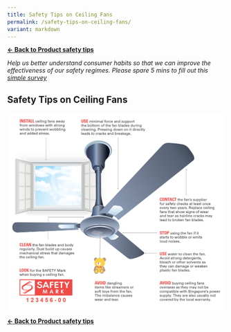 ```yaml
---
title: Safety Tips on Ceiling Fans
permalink: /safety-tips-on-ceiling-fans/
variant: markdown
---
```

**[&#8592; Back to Product safety tips](/consumers/product-safety-tips/home-appliances-and-furniture)**

*Help us better understand consumer habits so that we can improve the effectiveness of our safety regimes. Please spare 5 mins to fill out this [simple survey](https://form.gov.sg/63a160c3cf15ee00129a4ab4)*

## Safety Tips on Ceiling Fans

![Safety tips on ceiling fans](/images/product-safety-tips/ceiling-fan.jpg)

**[&#8592; Back to Product safety tips](/consumers/product-safety-tips/home-appliances-and-furniture)**